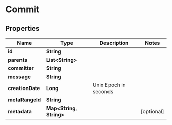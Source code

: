 

# Commit


## Properties

Name | Type | Description | Notes
------------ | ------------- | ------------- | -------------
**id** | **String** |  | 
**parents** | **List&lt;String&gt;** |  | 
**committer** | **String** |  | 
**message** | **String** |  | 
**creationDate** | **Long** | Unix Epoch in seconds | 
**metaRangeId** | **String** |  | 
**metadata** | **Map&lt;String, String&gt;** |  |  [optional]



